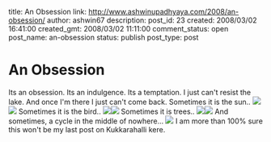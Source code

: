 title: An Obsession
link: http://www.ashwinupadhyaya.com/2008/an-obsession/
author: ashwin67
description: 
post_id: 23
created: 2008/03/02 16:41:00
created_gmt: 2008/03/02 11:11:00
comment_status: open
post_name: an-obsession
status: publish
post_type: post

# An Obsession

Its an obsession. Its an indulgence. Its a temptation. I just can't resist the lake. And once I'm there I just can't come back. Sometimes it is the sun.. ![](http://lh6.ggpht.com/ashwin67/SMlRWOUIroI/AAAAAAAAAyU/xFL6O4L1ZLM/s400/kukk2.jpg)![](http://lh6.ggpht.com/ashwin67/SMlRY2tpeOI/AAAAAAAAAys/3vjP07ffEGg/s400/kukk5.jpg) Sometimes it is the bird.. ![](http://lh3.ggpht.com/ashwin67/SMlRXIcJvxI/AAAAAAAAAyc/rgCGv3l3HY4/s400/kukk3.jpg)![](http://lh5.ggpht.com/ashwin67/SMlRXz5IW1I/AAAAAAAAAyk/u5g7ad3hvOA/s400/kukk4.jpg) Sometimes it is trees.. ![](http://lh6.ggpht.com/ashwin67/SMlRVN4sWnI/AAAAAAAAAyM/G5x9S2RDgjQ/s400/kukk1.jpg)![](http://lh4.ggpht.com/ashwin67/SMlRZoQwKWI/AAAAAAAAAy0/464IOLUEdI4/s400/kukk6.jpg) And sometimes, a cycle in the middle of nowhere... ![](http://lh4.ggpht.com/ashwin67/SMlRatBUjtI/AAAAAAAAAy8/-X-e0YHUEhE/s400/kukk7.jpg) I am more than 100% sure this won't be my last post on Kukkarahalli kere.